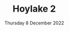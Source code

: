 ---
title: Hoylake 2
pill:
support: The Life Tree
image: 2022-12-08-Hoylake-2.jpg
date: Thursday 8 December 2022
text: A wonderful route through Hoylake taking in Dovedale, Avondale and Ferndale Roads as well as Hoyle Road and Deneshey Road before heading across to Sandringham Avenue.
---